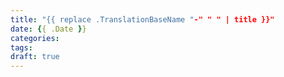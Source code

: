 ```yaml
---
title: "{{ replace .TranslationBaseName "-" " " | title }}"
date: {{ .Date }}
categories:
tags:
draft: true
---
```


